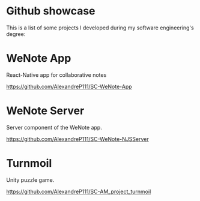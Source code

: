 # Github showcase
This is a list of some projects I developed during my software engineering's degree:

# WeNote App
React-Native app for collaborative notes

https://github.com/AlexandreP111/SC-WeNote-App


# WeNote Server
Server component of the WeNote app.

https://github.com/AlexandreP111/SC-WeNote-NJSServer


# Turnmoil
Unity puzzle game.

https://github.com/AlexandreP111/SC-AM_project_turnmoil
